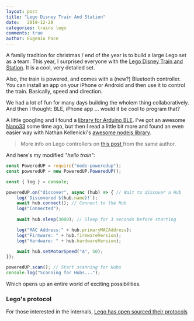 ```yaml
---
layout: post
title: "Lego Disney Train And Station"
date:   2019-12-28
categories: trains lego
comments: true
author: Eugenio Pace
---
```


A family tradition for christmas / end of the year is to build a large Lego set as a team. This year, I surprised everyone with the [Lego Disney Train and Station](https://www.lego.com/en-us/product/disney-train-and-station-71044). It is a cool, very detailed set.

Also, the train is powered, and comes with a (new?) Bluetooth controller. You can install an app on your iPhone or Android and then use it to control the train. Basically, speed and direction.

We had a lot of fun for many days building the wholem thing collaboratively. And then I thought: BLE, iPhone app ... would it be cool to program that?

A little googling and I found a [library for Arduino BLE](https://github.com/corneliusmunz/legoino). I've got an awesome [Nano33](https://store.arduino.cc/usa/nano-33-iot) some time ago, but then I read a little bit more and found an even easier way with Nathan Kellenicki's [awesome nodejs library](https://github.com/nathankellenicki/node-poweredup).

> More info on Lego controllers on [this post ](https://nathan.kellenicki.com/posts/2018/09/25/introducing-node-poweredup/) from the same author.

And here's my modified _"hello train"_:

```js
const PoweredUP = require("node-poweredup");
const poweredUP = new PoweredUP.PoweredUP();

const { log } = console;

poweredUP.on("discover", async (hub) => { // Wait to discover a Hub
    log(`Discovered ${hub.name}!`);
    await hub.connect(); // Connect to the Hub
    log("Connected");
    
    await hub.sleep(3000); // Sleep for 3 seconds before starting

    log("MAC Address:" + hub.primaryMACAddress);
    log("Firmware: " + hub.firmwareVersion);
    log("Hardware: " + hub.hardwareVersion);

    await hub.setMotorSpeed("A", 50);
});

poweredUP.scan(); // Start scanning for Hubs
console.log("Scanning for Hubs...");  
```

Which opens up an entire world of exciting possibilities. 

### Lego's protocol

For those interested in the internals, [Lego has open sourced their protocols](https://github.com/LEGO/lego-ble-wireless-protocol-docs)
